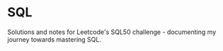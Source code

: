 # SQL
Solutions and notes for Leetcode's SQL50 challenge - documenting my journey towards mastering SQL.
